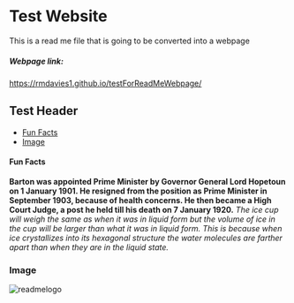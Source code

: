 # Test Website
This is a read me file that is going to be converted into a webpage
##### Webpage link:
https://rmdavies1.github.io/testForReadMeWebpage/ 
## Test Header
- [Fun Facts](#fun-facts)
- [Image](#image)
#### Fun Facts
**Barton was appointed Prime Minister by Governor General Lord Hopetoun on 1 January 1901. He resigned from the position as Prime Minister in September 1903, because of health concerns. He then became a High Court Judge, a post he held till his death on 7 January 1920.**
*The ice cup will weigh the same as when it was in liquid form but the volume of ice in the cup will be larger than what it was in liquid form. This is because when ice crystallizes into its hexagonal structure the water molecules are farther apart than when they are in the liquid state.*
### Image
![readmelogo](https://github.com/RMDavies1/testForReadMeWebpage/assets/102157633/6fb27df9-a0f7-43f0-81e2-25aef0ca3926)
